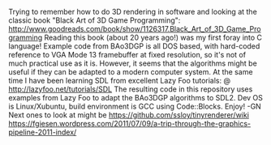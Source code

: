 Trying to remember how to do 3D rendering in software and looking
 at the classic book "Black Art of 3D Game Programming": 
  http://www.goodreads.com/book/show/1126317.Black_Art_of_3D_Game_Programming
Reading this book (about 20 years ago!) was my first foray into C language!
Example code from BAo3DGP is all DOS based, with hard-coded reference to
VGA Mode 13 framebuffer at fixed resolution, so it's not of much practical 
use as it is. However, it seems that the algorithms might be useful if they can 
be adapted to a modern computer system. At the same time I have been learning SDL
from excellent Lazy Foo tutorials:
 @ http://lazyfoo.net/tutorials/SDL
The resulting code in this repository uses examples from Lazy Foo to adapt 
the BAo3DGP algorithms to SDL2. Dev OS is Linux/Xubuntu, build environment
is GCC using Code::Blocks. Enjoy! -GN
Next ones to look at might be 
 https://github.com/ssloy/tinyrenderer/wiki
 https://fgiesen.wordpress.com/2011/07/09/a-trip-through-the-graphics-pipeline-2011-index/ 
 

